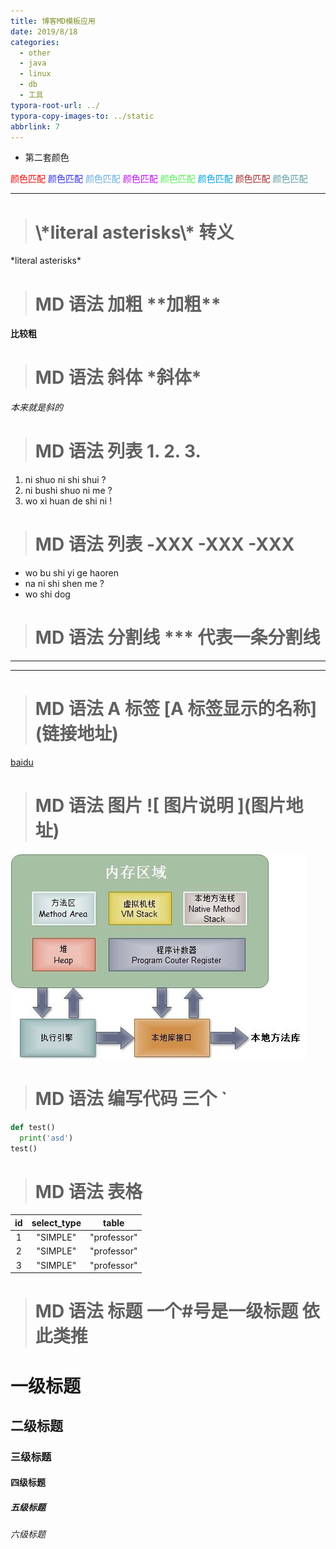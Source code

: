 ```yaml
---
title: 博客MD模板应用
date: 2019/8/18
categories:
  - other
  - java
  - linux
  - db
  - 工具
typora-root-url: ../
typora-copy-images-to: ../static
abbrlink: 7
---
```




 * 第二套颜色



<font color = #F50A0A >颜色匹配</font>
<font color = #302DEB >颜色匹配</font>
<font color = #6AACDE >颜色匹配</font>
<font color = #BD0CF7 >颜色匹配</font>
<font color = #55ED55 >颜色匹配</font>
<font color = granet >颜色匹配</font>
<font color=brown>颜色匹配</font>
<font color=cadetblue>颜色匹配</font>


---


> # \\\*literal asterisks\\\* 转义

\*literal asterisks\*

> # MD 语法 加粗 \*\*加粗\*\*

**比较粗**

> # MD 语法 斜体 \*斜体\*

_本来就是斜的_

> # MD 语法 列表 1. 2. 3.

1. ni shuo ni shi shui ?
2. ni bushi shuo ni me ?
3. wo xi huan de shi ni !

> # MD 语法 列表 -XXX -XXX -XXX

- wo bu shi yi ge haoren
- na ni shi shen me ?
- wo shi dog

> # MD 语法 分割线 \*\*\* 代表一条分割线

---

---

> # MD 语法 A 标签 \[A 标签显示的名称]\(链接地址)

[baidu](http://www.baidu.com)

> # MD 语法 图片 \!\[ 图片说明 ](图片地址)

![img](/static/jvm.jpeg)

> # MD 语法 编写代码 三个 `

```python
def test()
  print('asd')
test()

```

> # MD 语法 表格

| id  | select_type |    table    |
| :-: | :---------: | :---------: |
|  1  |  "SIMPLE"   | "professor" |
|  2  |  "SIMPLE"   | "professor" |
|  3  |  "SIMPLE"   | "professor" |

> # MD 语法 标题 一个#号是一级标题 依此类推

# 一级标题

## 二级标题

### 三级标题

#### 四级标题

##### 五级标题

###### 六级标题

